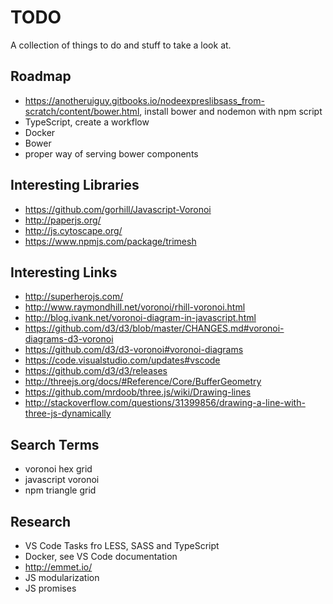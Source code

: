 # TODO
A collection of things to do and stuff to take a look at.

## Roadmap
- https://anotheruiguy.gitbooks.io/nodeexpreslibsass_from-scratch/content/bower.html, install bower and nodemon with npm script
- TypeScript, create a workflow
- Docker
- Bower
- proper way of serving bower components

## Interesting Libraries
- https://github.com/gorhill/Javascript-Voronoi
- http://paperjs.org/
- http://js.cytoscape.org/
- https://www.npmjs.com/package/trimesh

## Interesting Links
- http://superherojs.com/
- http://www.raymondhill.net/voronoi/rhill-voronoi.html
- http://blog.ivank.net/voronoi-diagram-in-javascript.html
- https://github.com/d3/d3/blob/master/CHANGES.md#voronoi-diagrams-d3-voronoi
- https://github.com/d3/d3-voronoi#voronoi-diagrams
- https://code.visualstudio.com/updates#vscode
- https://github.com/d3/d3/releases
- http://threejs.org/docs/#Reference/Core/BufferGeometry
- https://github.com/mrdoob/three.js/wiki/Drawing-lines
- http://stackoverflow.com/questions/31399856/drawing-a-line-with-three-js-dynamically

## Search Terms
- voronoi hex grid
- javascript voronoi
- npm triangle grid

## Research
- VS Code Tasks fro LESS, SASS and TypeScript
- Docker, see VS Code documentation
- http://emmet.io/
- JS modularization
- JS promises
